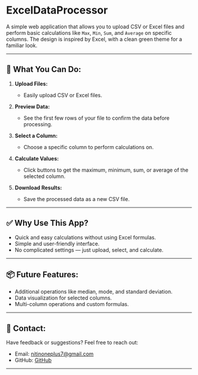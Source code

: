 # ExcelDataProcessor

A simple web application that allows you to upload CSV or Excel files and perform basic calculations like `Max`, `Min`, `Sum`, and `Average` on specific columns. The design is inspired by Excel, with a clean green theme for a familiar look.  

---

## 🌟 **What You Can Do:**  

1. **Upload Files:**  
   - Easily upload CSV or Excel files.  

2. **Preview Data:**  
   - See the first few rows of your file to confirm the data before processing.  

3. **Select a Column:**  
   - Choose a specific column to perform calculations on.  

4. **Calculate Values:**  
   - Click buttons to get the maximum, minimum, sum, or average of the selected column.  

5. **Download Results:**  
   - Save the processed data as a new CSV file.  

---

## ✅ **Why Use This App?**  

- Quick and easy calculations without using Excel formulas.  
- Simple and user-friendly interface.  
- No complicated settings — just upload, select, and calculate.  

---

## 📦 **Future Features:**  

- Additional operations like median, mode, and standard deviation.  
- Data visualization for selected columns.  
- Multi-column operations and custom formulas.  

---

## 📧 **Contact:**  

Have feedback or suggestions? Feel free to reach out:  
- Email: nitinoneplus7@gmail.com  
- GitHub: [GitHub](https://github.com/nitinmahala)  

---

